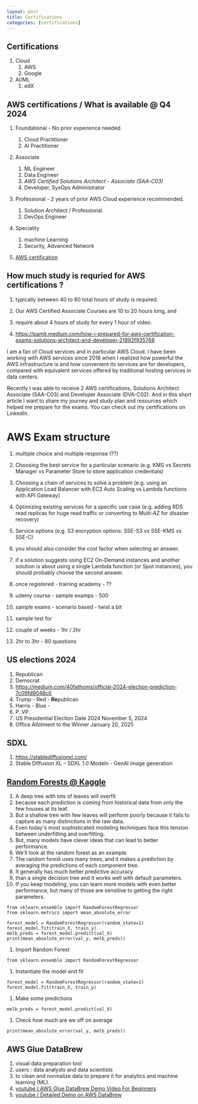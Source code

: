 ```yaml
---
layout: post
title: Certifications
categories: [certifications] 
---
```



## Certifications 

1. Cloud 
    1. AWS 
    1. Google 
1. AI/ML 
    1. edX  

## AWS certifications / What is available @ Q4 2024

1. Foundational - No prior experience needed.
    1. Cloud Practitioner 
    1. AI Practitioner 
1. Associate
    1. ML Engineer 
    1. Data Engineer 
    1. *AWS Certified Solutions Architect - Associate (SAA-C03)*
    1. Developer, SysOps Administrator 
1. Professional - 2 years of prior AWS Cloud experience recommended.
    1. Solution Architect / Professional
    1. DevOps Engineer 
1. Speciality 
    1. machine Learning 
    1. Security, Advanced Network 

1. [AWS certification](https://aws.amazon.com/certification/)

## How much study is requried for AWS certifications ? 

1. typically between 40 to 80 total hours of study is required. 
1. Our AWS Certified Associate Courses are 10 to 20 hours long, and 
1. require about 4 hours of study for every 1 hour of video.

1. https://pamit.medium.com/how-i-prepared-for-aws-certification-exams-solutions-architect-and-developer-21892f935768

I am a fan of Cloud services and in particular AWS Cloud. 
I have been working with AWS services since 2018 when 
I realized how powerful the AWS infrastructure is and how convenient its services are for developers, 
compared with equivalent services offered by traditional hosting services in data centers.

Recently I was able to receive 2 AWS certifications, 
Solutions Architect Associate (SAA-C03) and 
Developer Associate (DVA-C02). 
And in this short article I want to share my journey and study plan and resources which helped me prepare for the exams. You can check out my certifications on LinkedIn.

# AWS Exam structure

1. multiple choice and multiple response (??)

1. Choosing the best service for a particular scenario (e.g. KMS vs Secrets Manager vs Parameter Store to store application credentials)
1. Choosing a chain of services to solve a problem (e.g. using an Application Load Balancer with EC2 Auto Scaling vs Lambda functions with API Gateway)
1. Optimizing existing services for a specific use case (e.g. adding RDS read replicas for huge read traffic or converting to Multi-AZ for disaster recovery)
1. Service options (e.g. S3 encryption options: SSE-S3 vs SSE-KMS vs SSE-C)
1. you should also consider the cost factor when selecting an answer. 
1. if a solution suggests using EC2 On-Demand instances and another solution is about using a single Lambda function (or Spot instances), you should probably choose the second answer.


1. once registered - training academy - ?? 
1. udemy course - sample examps - 500 
1. sample exams - scenario based - twist a bit 
1. sample test for 
1. couple of weeks - 1hr / 2hr 
1. 2hr to 3hr - 80 questions 


## US elections 2024 

1. Republican 
1. Democrat 
1. https://medium.com/40fathoms/official-2024-election-prediction-7c09fd9048c6
1. Trump - Red - **Re**publican 
1. Harris - Blue - 
1. P. VP. 
1. US Presidential Election Date 2024	November 5, 2024
1. Office Allotment to the Winner 	January 20, 2025

## SDXL 

1. https://stablediffusionxl.com/
1. Stable Diffusion XL – SDXL 1.0 Modeln - GenAI image generation 

## [Random Forests @ Kaggle](https://www.kaggle.com/code/dansbecker/random-forests)

1. A deep tree with lots of leaves will overfit 
1. because each prediction is coming from historical data from only the few houses at its leaf. 
1. But a shallow tree with few leaves will perform poorly because it fails to capture as many distinctions in the raw data.
1. Even today's most sophisticated modeling techniques face this tension between underfitting and overfitting. 
1. But, many models have clever ideas that can lead to better performance. 
1. We'll look at the random forest as an example.
1. The random forest uses many trees, and it makes a prediction by averaging the predictions of each component tree. 
1. It generally has much better predictive accuracy 
1. than a single decision tree and it works well with default parameters. 
1. If you keep modeling, you can learn more models with even better performance, but many of those are sensitive to getting the right parameters.

```
from sklearn.ensemble import RandomForestRegressor
from sklearn.metrics import mean_absolute_error

forest_model = RandomForestRegressor(random_state=1)
forest_model.fit(train_X, train_y)
melb_preds = forest_model.predict(val_X)
print(mean_absolute_error(val_y, melb_preds))
```

1. Import Random Forest 

```
from sklearn.ensemble import RandomForestRegressor
```

1. Instantiate the model and fit 
```
forest_model = RandomForestRegressor(random_state=1)
forest_model.fit(train_X, train_y)
```

1. Make some predictions 

```
melb_preds = forest_model.predict(val_X)
```

1. Check how much are we off on average 

```
print(mean_absolute_error(val_y, melb_preds))
```



## AWS Glue DataBrew 
1. visual data preparation tool 
1. users : data analysts and data scientists 
1. to clean and normalize data to prepare it for analytics and machine learning (ML).
1. [youtube / AWS Glue DataBrew Demo Video For Beginners](https://www.youtube.com/watch?v=G8o5ekfbBO4)
1. [youtube / Detailed Demo on AWS DataBrew](https://www.youtube.com/watch?v=tQYBHelHrgE)
